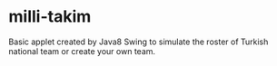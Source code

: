 # milli-takim  
Basic applet created by Java8 Swing to simulate the roster of Turkish national team or create your own team.
